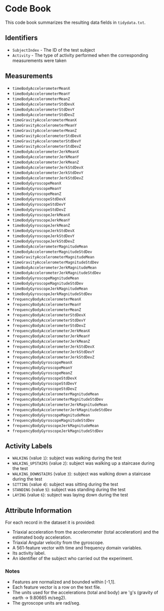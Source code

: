 # Code Book

This code book summarizes the resulting data fields in `tidydata.txt`.

## Identifiers

* `SubjectIndex` - The ID of the test subject
* `Activity` - The type of activity performed when the corresponding measurements were taken

## Measurements

* `timeBodyAccelerometerMeanX` 
* `timeBodyAccelerometerMeanY` 
* `timeBodyAccelerometerMeanZ` 
* `timeBodyAccelerometerStdDevX` 
* `timeBodyAccelerometerStdDevY` 
* `timeBodyAccelerometerStdDevZ` 
* `timeGravityAccelerometerMeanX` 
* `timeGravityAccelerometerMeanY` 
* `timeGravityAccelerometerMeanZ` 
* `timeGravityAccelerometerStdDevX` 
* `timeGravityAccelerometerStdDevY` 
* `timeGravityAccelerometerStdDevZ` 
* `timeBodyAccelerometerJerkMeanX` 
* `timeBodyAccelerometerJerkMeanY` 
* `timeBodyAccelerometerJerkMeanZ` 
* `timeBodyAccelerometerJerkStdDevX` 
* `timeBodyAccelerometerJerkStdDevY` 
* `timeBodyAccelerometerJerkStdDevZ` 
* `timeBodyGyroscopeMeanX` 
* `timeBodyGyroscopeMeanY` 
* `timeBodyGyroscopeMeanZ` 
* `timeBodyGyroscopeStdDevX` 
* `timeBodyGyroscopeStdDevY` 
* `timeBodyGyroscopeStdDevZ` 
* `timeBodyGyroscopeJerkMeanX` 
* `timeBodyGyroscopeJerkMeanY` 
* `timeBodyGyroscopeJerkMeanZ` 
* `timeBodyGyroscopeJerkStdDevX` 
* `timeBodyGyroscopeJerkStdDevY` 
* `timeBodyGyroscopeJerkStdDevZ` 
* `timeBodyAccelerometerMagnitudeMean` 
* `timeBodyAccelerometerMagnitudeStdDev` 
* `timeGravityAccelerometerMagnitudeMean` 
* `timeGravityAccelerometerMagnitudeStdDev` 
* `timeBodyAccelerometerJerkMagnitudeMean` 
* `timeBodyAccelerometerJerkMagnitudeStdDev` 
* `timeBodyGyroscopeMagnitudeMean` 
* `timeBodyGyroscopeMagnitudeStdDev` 
* `timeBodyGyroscopeJerkMagnitudeMean` 
* `timeBodyGyroscopeJerkMagnitudeStdDev` 
* `frequencyBodyAccelerometerMeanX` 
* `frequencyBodyAccelerometerMeanY` 
* `frequencyBodyAccelerometerMeanZ` 
* `frequencyBodyAccelerometerStdDevX` 
* `frequencyBodyAccelerometerStdDevY` 
* `frequencyBodyAccelerometerStdDevZ` 
* `frequencyBodyAccelerometerJerkMeanX` 
* `frequencyBodyAccelerometerJerkMeanY` 
* `frequencyBodyAccelerometerJerkMeanZ` 
* `frequencyBodyAccelerometerJerkStdDevX` 
* `frequencyBodyAccelerometerJerkStdDevY` 
* `frequencyBodyAccelerometerJerkStdDevZ` 
* `frequencyBodyGyroscopeMeanX` 
* `frequencyBodyGyroscopeMeanY` 
* `frequencyBodyGyroscopeMeanZ` 
* `frequencyBodyGyroscopeStdDevX` 
* `frequencyBodyGyroscopeStdDevY` 
* `frequencyBodyGyroscopeStdDevZ` 
* `frequencyBodyAccelerometerMagnitudeMean` 
* `frequencyBodyAccelerometerMagnitudeStdDev` 
* `frequencyBodyAccelerometerJerkMagnitudeMean` 
* `frequencyBodyAccelerometerJerkMagnitudeStdDev`
* `frequencyBodyGyroscopeMagnitudeMean` 
* `frequencyBodyGyroscopeMagnitudeStdDev` 
* `frequencyBodyGyroscopeJerkMagnitudeMean` 
* `frequencyBodyGyroscopeJerkMagnitudeStdDev` 

## Activity Labels

* `WALKING` (value `1`): subject was walking during the test
* `WALKING_UPSTAIRS` (value `2`): subject was walking up a staircase during the test
* `WALKING_DOWNSTAIRS` (value `3`): subject was walking down a staircase during the test
* `SITTING` (value `4`): subject was sitting during the test
* `STANDING` (value `5`): subject was standing during the test
* `LAYING` (value `6`): subject was laying down during the test

## Attribute Information
For each record in the dataset it is provided: 
- Triaxial acceleration from the accelerometer (total acceleration) and the estimated body acceleration. 
- Triaxial Angular velocity from the gyroscope. 
- A 561-feature vector with time and frequency domain variables. 
- Its activity label. 
- An identifier of the subject who carried out the experiment.

### Notes
- Features are normalized and bounded within [-1,1].
- Each feature vector is a row on the text file.
- The units used for the accelerations (total and body) are 'g's (gravity of earth -> 9.80665 m/seg2).
- The gyroscope units are rad/seg.
